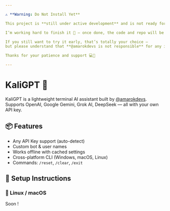```yaml
---

⚠️ **Warning: Do Not Install Yet**

This project is **still under active development** and is not ready for public use. Please wait **1–2 days** while we complete and polish everything.

I’m working hard to finish it 🙂 — once done, the code and repo will be fully updated and ready.

If you still want to try it early, that’s totally your choice —  
but please understand that **@amarokdevs is not responsible** for any issues, bugs, or problems you may face.

Thanks for your patience and support 💻🚀

---
```


# KaliGPT 🤖

KaliGPT is a lightweight terminal AI assistant built by [@amarokdevs](https://github.com/amarokdevs).  
Supports OpenAI, Google Gemini, Grok AI, DeepSeek — all with your own API key.

## 📦 Features
- Any API Key support (auto-detect)
- Custom bot & user names
- Works offline with cached settings
- Cross-platform CLI (Windows, macOS, Linux)
- Commands: `/reset`, `/clear`, `/exit`

## 🚀 Setup Instructions

### 🐧 Linux / macOS


Soon !